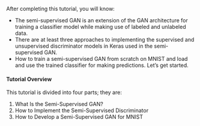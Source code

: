 After completing this tutorial, you will know:
- The semi-supervised GAN is an extension of the GAN architecture for training a classifier
model while making use of labeled and unlabeled data.
- There are at least three approaches to implementing the supervised and unsupervised
discriminator models in Keras used in the semi-supervised GAN.
- How to train a semi-supervised GAN from scratch on MNIST and load and use the trained
classifier for making predictions.
Let’s get started.

#### Tutorial Overview

This tutorial is divided into four parts; they are:
1. What Is the Semi-Supervised GAN?
2. How to Implement the Semi-Supervised Discriminator
3. How to Develop a Semi-Supervised GAN for MNIST
